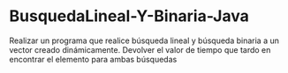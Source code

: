 # BusquedaLineal-Y-Binaria-Java
Realizar un programa que realice búsqueda lineal y búsqueda binaria a un vector creado dinámicamente. Devolver el valor de tiempo que tardo en encontrar el elemento para ambas búsquedas
